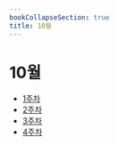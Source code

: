 ```yaml
---
bookCollapseSection: true
title: 10월
---
```

# 10월

- [1주차](Coding%20Test/23.10/1주차/%5Findex.md)
- [2주차](Coding%20Test/23.10/2주차/%5Findex.md)
- [3주차](Coding%20Test/23.10/3주차/%5Findex.md)
- [4주차](Coding%20Test/23.10/4주차/%5Findex.md)
